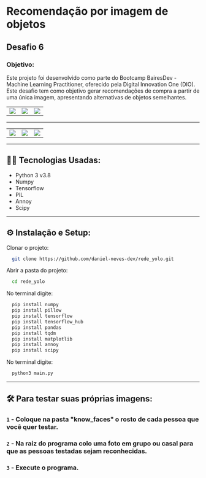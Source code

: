 <h1>Recomendação por imagem de objetos</h1>

<h2>Desafio 6</h2>

<h3>Objetivo:</h3>
<p>Este projeto foi desenvolvido como parte do Bootcamp BairesDev - Machine Learning Practitioner, oferecido pela Digital Innovation One (DIO). 
  Este desafio tem como objetivo gerar recomendações de compra a partir de uma única imagem, apresentando alternativas de objetos semelhantes.</p>
  
<table>
  <tr>
    <td ><img src="https://github.com/user-attachments/assets/58ab868c-08f2-4578-bcf5-9c1e5edfe081"></td>
    <td ><img src="https://github.com/user-attachments/assets/8d961112-1281-478f-89ff-abb116ef286d"></td>
    <td ><img src="https://github.com/user-attachments/assets/32431b3b-1e07-4bc1-be2e-43887f03bfbd"></td>
  </tr>
</table>

-------------------------------------------------------------------------------------------------------------

<table>
  <tr>
    <td valign="top"><img src="https://github.com/user-attachments/assets/0e80f9a1-7260-44fd-ab91-84976ff0ba70"></td>
    <td valign="top"><img src="https://github.com/user-attachments/assets/6e709638-6575-4e3e-816d-da2b140c74ab"></td>
    <td valign="top"><img src="https://github.com/user-attachments/assets/eabe4adf-bfb4-4cff-a038-d34fccb083a0"></td>
  </tr>
</table>

-------------------------------------------------------------------------------------------------------------

## 👨‍💻 Tecnologias Usadas:
- Python 3 v3.8
- Numpy
- Tensorflow
- PIL
- Annoy
- Scipy

-----------------------------------------------------------
## ⚙  Instalação e Setup:

Clonar o projeto:

```bash
  git clone https://github.com/daniel-neves-dev/rede_yolo.git
```

Abrir a pasta do projeto:

```bash
  cd rede_yolo
```

No terminal digite:

```bash
  pip install numpy
  pip install pillow
  pip install tensorflow
  pip install tensorflow_hub
  pip install pandas
  pip install tqdm
  pip install matplotlib
  pip install annoy
  pip install scipy
```

No terminal digite:

```bash
  python3 main.py
```

-----------------------------------------------------------
## 🛠 Para testar suas próprias imagens:
### `1` - Coloque na pasta "know_faces" o rosto de cada pessoa que você quer testar.
### `2` - Na raiz do programa colo uma foto em grupo ou casal para que as pessoas testadas sejam reconhecidas.
### `3` - Execute o programa.
